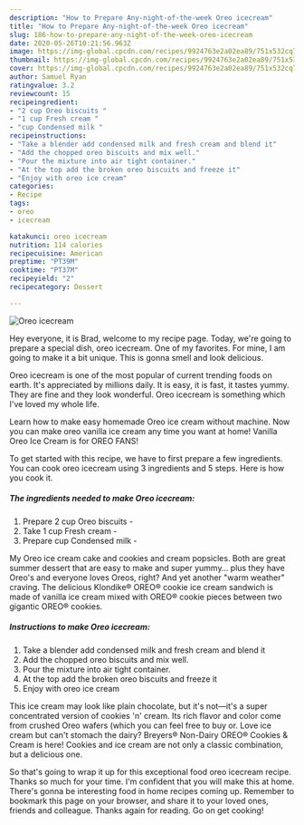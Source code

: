 ```yaml
---
description: "How to Prepare Any-night-of-the-week Oreo icecream"
title: "How to Prepare Any-night-of-the-week Oreo icecream"
slug: 186-how-to-prepare-any-night-of-the-week-oreo-icecream
date: 2020-05-26T10:21:56.963Z
image: https://img-global.cpcdn.com/recipes/9924763e2a02ea89/751x532cq70/oreo-icecream-recipe-main-photo.jpg
thumbnail: https://img-global.cpcdn.com/recipes/9924763e2a02ea89/751x532cq70/oreo-icecream-recipe-main-photo.jpg
cover: https://img-global.cpcdn.com/recipes/9924763e2a02ea89/751x532cq70/oreo-icecream-recipe-main-photo.jpg
author: Samuel Ryan
ratingvalue: 3.2
reviewcount: 15
recipeingredient:
- "2 cup Oreo biscuits "
- "1 cup Fresh cream "
- "cup Condensed milk "
recipeinstructions:
- "Take a blender add condensed milk and fresh cream and blend it"
- "Add the chopped oreo biscuits and mix well."
- "Pour the mixture into air tight container."
- "At the top add the broken oreo biscuits and freeze it"
- "Enjoy with oreo ice cream"
categories:
- Recipe
tags:
- oreo
- icecream

katakunci: oreo icecream 
nutrition: 114 calories
recipecuisine: American
preptime: "PT39M"
cooktime: "PT37M"
recipeyield: "2"
recipecategory: Dessert

---
```



![Oreo icecream](https://img-global.cpcdn.com/recipes/9924763e2a02ea89/751x532cq70/oreo-icecream-recipe-main-photo.jpg)

Hey everyone, it is Brad, welcome to my recipe page. Today, we're going to prepare a special dish, oreo icecream. One of my favorites. For mine, I am going to make it a bit unique. This is gonna smell and look delicious.

Oreo icecream is one of the most popular of current trending foods on earth. It's appreciated by millions daily. It is easy, it is fast, it tastes yummy. They are fine and they look wonderful. Oreo icecream is something which I've loved my whole life.

Learn how to make easy homemade Oreo ice cream without machine. Now you can make oreo vanilla ice cream any time you want at home! Vanilla Oreo Ice Cream is for OREO FANS!


To get started with this recipe, we have to first prepare a few ingredients. You can cook oreo icecream using 3 ingredients and 5 steps. Here is how you cook it.

<!--inarticleads1-->

##### The ingredients needed to make Oreo icecream:

1. Prepare 2 cup Oreo biscuits -
1. Take 1 cup Fresh cream -
1. Prepare cup Condensed milk -


My Oreo ice cream cake and cookies and cream popsicles. Both are great summer dessert that are easy to make and super yummy… plus they have Oreo&#39;s and everyone loves Oreos, right? And yet another &#34;warm weather&#34; craving. The delicious Klondike® OREO® cookie ice cream sandwich is made of vanilla ice cream mixed with OREO® cookie pieces between two gigantic OREO® cookies. 

<!--inarticleads2-->

##### Instructions to make Oreo icecream:

1. Take a blender add condensed milk and fresh cream and blend it
1. Add the chopped oreo biscuits and mix well.
1. Pour the mixture into air tight container.
1. At the top add the broken oreo biscuits and freeze it
1. Enjoy with oreo ice cream


This ice cream may look like plain chocolate, but it&#39;s not—it&#39;s a super concentrated version of cookies &#39;n&#39; cream. Its rich flavor and color come from crushed Oreo wafers (which you can feel free to buy or. Love ice cream but can&#39;t stomach the dairy? Breyers® Non-Dairy OREO® Cookies &amp; Cream is here! Cookies and ice cream are not only a classic combination, but a delicious one. 

So that's going to wrap it up for this exceptional food oreo icecream recipe. Thanks so much for your time. I'm confident that you will make this at home. There's gonna be interesting food in home recipes coming up. Remember to bookmark this page on your browser, and share it to your loved ones, friends and colleague. Thanks again for reading. Go on get cooking!
